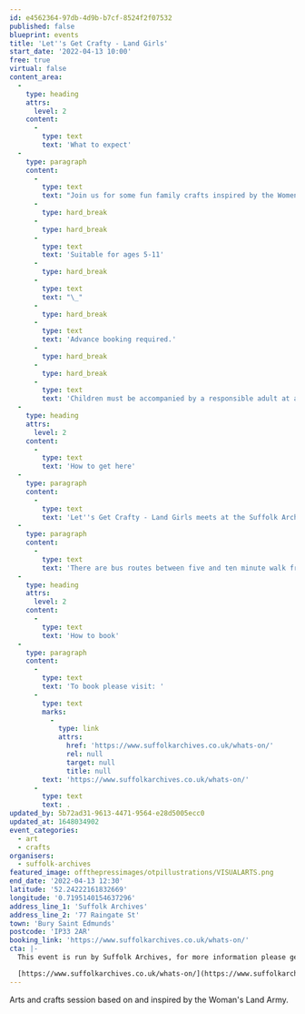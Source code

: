 ```yaml
---
id: e4562364-97db-4d9b-b7cf-8524f2f07532
published: false
blueprint: events
title: 'Let''s Get Crafty - Land Girls'
start_date: '2022-04-13 10:00'
free: true
virtual: false
content_area:
  -
    type: heading
    attrs:
      level: 2
    content:
      -
        type: text
        text: 'What to expect'
  -
    type: paragraph
    content:
      -
        type: text
        text: "Join us for some fun family crafts inspired by the Women’s Land Army.\_"
      -
        type: hard_break
      -
        type: hard_break
      -
        type: text
        text: 'Suitable for ages 5-11'
      -
        type: hard_break
      -
        type: text
        text: "\_"
      -
        type: hard_break
      -
        type: text
        text: 'Advance booking required.'
      -
        type: hard_break
      -
        type: hard_break
      -
        type: text
        text: 'Children must be accompanied by a responsible adult at all times.'
  -
    type: heading
    attrs:
      level: 2
    content:
      -
        type: text
        text: 'How to get here'
  -
    type: paragraph
    content:
      -
        type: text
        text: 'Let''s Get Crafty - Land Girls meets at the Suffolk Archives in Bury St Edmunds, IP33 2AR.'
  -
    type: paragraph
    content:
      -
        type: text
        text: 'There are bus routes between five and ten minute walk from the venue.'
  -
    type: heading
    attrs:
      level: 2
    content:
      -
        type: text
        text: 'How to book'
  -
    type: paragraph
    content:
      -
        type: text
        text: 'To book please visit: '
      -
        type: text
        marks:
          -
            type: link
            attrs:
              href: 'https://www.suffolkarchives.co.uk/whats-on/'
              rel: null
              target: null
              title: null
        text: 'https://www.suffolkarchives.co.uk/whats-on/'
      -
        type: text
        text: .
updated_by: 5b72ad31-9613-4471-9564-e28d5005ecc0
updated_at: 1648034902
event_categories:
  - art
  - crafts
organisers:
  - suffolk-archives
featured_image: offthepressimages/otpillustrations/VISUALARTS.png
end_date: '2022-04-13 12:30'
latitude: '52.24222161832669'
longitude: '0.7195140154637296'
address_line_1: 'Suffolk Archives'
address_line_2: '77 Raingate St'
town: 'Bury Saint Edmunds'
postcode: 'IP33 2AR'
booking_link: 'https://www.suffolkarchives.co.uk/whats-on/'
cta: |-
  This event is run by Suffolk Archives, for more information please get in touch via:

  [https://www.suffolkarchives.co.uk/whats-on/](https://www.suffolkarchives.co.uk/whats-on/)
---
```

Arts and crafts session based on and inspired by the Woman's Land Army.